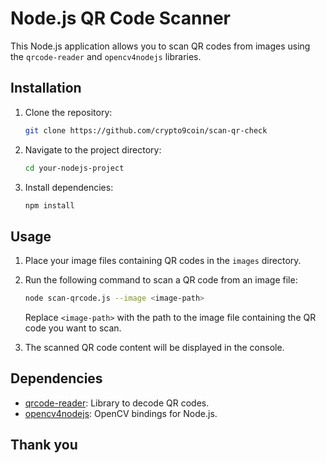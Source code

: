 # Node.js QR Code Scanner

This Node.js application allows you to scan QR codes from images using the `qrcode-reader` and `opencv4nodejs` libraries.

## Installation

1. Clone the repository:

    ```bash
    git clone https://github.com/crypto9coin/scan-qr-check
    ```

2. Navigate to the project directory:

    ```bash
    cd your-nodejs-project
    ```

3. Install dependencies:

    ```bash
    npm install
    ```

## Usage

1. Place your image files containing QR codes in the `images` directory.

2. Run the following command to scan a QR code from an image file:

    ```bash
    node scan-qrcode.js --image <image-path>
    ```

    Replace `<image-path>` with the path to the image file containing the QR code you want to scan.

3. The scanned QR code content will be displayed in the console.

## Dependencies

- [qrcode-reader](https://www.npmjs.com/package/qrcode-reader): Library to decode QR codes.
- [opencv4nodejs](https://www.npmjs.com/package/opencv4nodejs): OpenCV bindings for Node.js.

## Thank you
